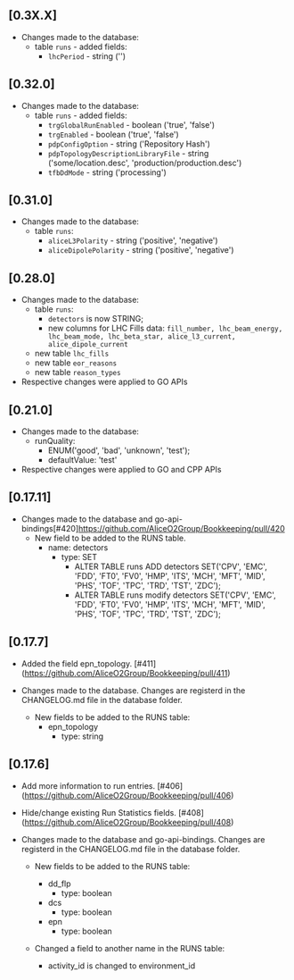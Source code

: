 ## [0.3X.X]
* Changes made to the database:
    * table `runs` - added fields:
        * `lhcPeriod` - string ('')
## [0.32.0]
* Changes made to the database:
    * table `runs` - added fields:
        * `trgGlobalRunEnabled` - boolean ('true', 'false')
        * `trgEnabled` - boolean ('true', 'false')
        * `pdpConfigOption` - string ('Repository Hash')
        * `pdpTopologyDescriptionLibraryFile` - string ('some/location.desc', 'production/production.desc')
        * `tfbDdMode` - string ('processing')

## [0.31.0]
* Changes made to the database:
  * table `runs`:
    * `aliceL3Polarity` - string ('positive', 'negative')
    * `aliceDipolePolarity` - string ('positive', 'negative')

## [0.28.0]
* Changes made to the database:
  * table `runs`:
    * `detectors` is now STRING;
    * new columns for LHC Fills data: `fill_number, lhc_beam_energy, lhc_beam_mode, lhc_beta_star, alice_l3_current, alice_dipole_current`
  * new table `lhc_fills`
  * new table `eor_reasons`
  * new table `reason_types`
* Respective changes were applied to GO APIs

## [0.21.0]
* Changes made to the database:
  * runQuality:
    * ENUM('good', 'bad', 'unknown', 'test');
    * defaultValue: 'test'
* Respective changes were applied to GO and CPP APIs
## [0.17.11]
* Changes made to the database and go-api-bindings[#420]https://github.com/AliceO2Group/Bookkeeping/pull/420
    * New field to be added to the RUNS table.
        - name: detectors
            - type: SET 
                - ALTER TABLE runs ADD detectors SET('CPV', 'EMC', 'FDD', 'FT0', 'FV0', 'HMP', 'ITS', 'MCH', 'MFT', 'MID', 'PHS', 'TOF', 'TPC', 'TRD', 'TST', 'ZDC');
                - ALTER TABLE runs modify detectors SET('CPV', 'EMC', 'FDD', 'FT0', 'FV0', 'HMP', 'ITS', 'MCH', 'MFT', 'MID', 'PHS', 'TOF', 'TPC', 'TRD', 'TST', 'ZDC');
## [0.17.7]
* Added the field epn_topology. [#411] (https://github.com/AliceO2Group/Bookkeeping/pull/411)
* Changes made to the database. Changes are registerd in the CHANGELOG.md file in the database folder.

    * New fields to be added to the RUNS table:
        - epn_topology
            - type: string 

## [0.17.6]
* Add more information to run entries. [#406] (https://github.com/AliceO2Group/Bookkeeping/pull/406)
* Hide/change existing Run Statistics fields. [#408] (https://github.com/AliceO2Group/Bookkeeping/pull/408)
* Changes made to the database and go-api-bindings. Changes are registerd in the CHANGELOG.md file in the database folder.

    * New fields to be added to the RUNS table:
        - dd_flp
            - type: boolean 
        - dcs
            - type: boolean 
        - epn
            - type: boolean 

    * Changed a field to another name in the RUNS table:
        - activity_id is changed to environment_id